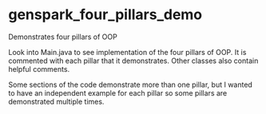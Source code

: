 # genspark_four_pillars_demo
Demonstrates four pillars of OOP

Look into Main.java to see implementation of the four pillars of OOP. It is commented with each pillar that it demonstrates. Other classes also contain helpful comments.

Some sections of the code demonstrate more than one pillar, but I wanted to have an independent example for each pillar so some pillars are demonstrated multiple times.
